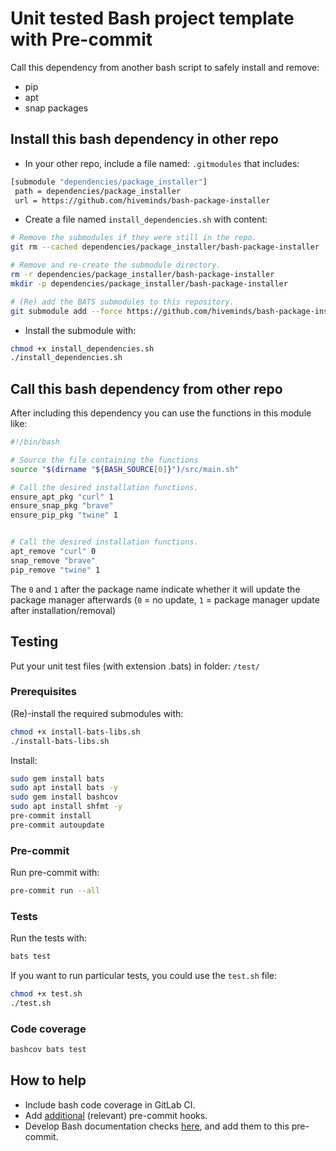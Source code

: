 # Unit tested Bash project template with Pre-commit

Call this dependency from another bash script to safely install and remove:

- pip
- apt
- snap
  packages

## Install this bash dependency in other repo

- In your other repo, include a file named: `.gitmodules` that includes:

```sh
[submodule "dependencies/package_installer"]
 path = dependencies/package_installer
 url = https://github.com/hiveminds/bash-package-installer
```

- Create a file named `install_dependencies.sh` with content:

```sh
# Remove the submodules if they were still in the repo.
git rm --cached dependencies/package_installer/bash-package-installer

# Remove and re-create the submodule directory.
rm -r dependencies/package_installer/bash-package-installer
mkdir -p dependencies/package_installer/bash-package-installer

# (Re) add the BATS submodules to this repository.
git submodule add --force https://github.com/hiveminds/bash-package-installer dependencies/package_installer/bash-package-installer
```

- Install the submodule with:

```sh
chmod +x install_dependencies.sh
./install_dependencies.sh
```

## Call this bash dependency from other repo

After including this dependency you can use the functions in this module like:

```sh
#!/bin/bash

# Source the file containing the functions
source "$(dirname "${BASH_SOURCE[0]}")/src/main.sh"

# Call the desired installation functions.
ensure_apt_pkg "curl" 1
ensure_snap_pkg "brave"
ensure_pip_pkg "twine" 1


# Call the desired installation functions.
apt_remove "curl" 0
snap_remove "brave"
pip_remove "twine" 1
```

The `0` and `1` after the package name indicate whether it will update the
package manager afterwards (`0` = no update, `1` = package manager update after
installation/removal)

## Testing

Put your unit test files (with extension .bats) in folder: `/test/`

### Prerequisites

(Re)-install the required submodules with:

```sh
chmod +x install-bats-libs.sh
./install-bats-libs.sh
```

Install:

```sh
sudo gem install bats
sudo apt install bats -y
sudo gem install bashcov
sudo apt install shfmt -y
pre-commit install
pre-commit autoupdate
```

### Pre-commit

Run pre-commit with:

```sh
pre-commit run --all
```

### Tests

Run the tests with:

```sh
bats test
```

If you want to run particular tests, you could use the `test.sh` file:

```sh
chmod +x test.sh
./test.sh
```

### Code coverage

```sh
bashcov bats test
```

## How to help

- Include bash code coverage in GitLab CI.
- Add [additional](https://pre-commit.com/hooks.html) (relevant) pre-commit hooks.
- Develop Bash documentation checks
  [here](https://github.com/TruCol/checkstyle-for-bash), and add them to this
  pre-commit.
